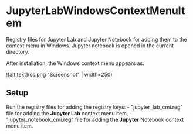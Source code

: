 # JupyterLabWindowsContextMenuItem

Registry files for Jupyter Lab and Jupyter Notebook for adding them to the context menu in Windows. Jupyter notebook is opened in the current directory.

After installation, the Windows context menu appears as:

![alt text](ss.png "Screenshot" | width=250)

## Setup

Run the registry files for adding the registry keys:
	- "jupyter_lab_cmi.reg" file for adding the **Jupyter Lab** context menu item,
	- "jupyter_notebook_cmi.reg" file for adding **the Jupyter** Notebook context menu item.
